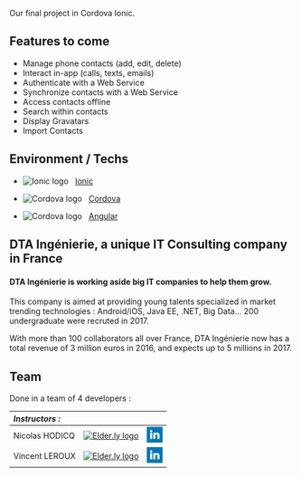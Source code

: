 
Our final project in Cordova Ionic.


## Features to come
- Manage phone contacts (add, edit, delete)
- Interact in-app (calls, texts, emails)
- Authenticate with a Web Service
- Synchronize contacts with a Web Service
- Access contacts offline
- Search within contacts
- Display Gravatars
- Import Contacts

## Environment / Techs
- <img src="https://cdn.svgporn.com/logos/ionic.svg" alt="Ionic logo" width="30" > &nbsp;
[Ionic](https://ionicframework.com/)

- <img src="https://cdn.svgporn.com/logos/cordova.svg" alt="Cordova logo" width="30" > &nbsp;
[Cordova](https://cordova.apache.org/)

- <img src="https://cdn.svgporn.com/logos/angular-icon.svg" alt="Cordova logo" width="30" > &nbsp;
[Angular](https://angular.io/)

## DTA Ingénierie, a unique IT Consulting company in France

#### DTA Ingénierie is working aside big IT companies to help them grow.

This company is aimed at providing young talents specialized in market trending technologies : Android/iOS, Java EE, .NET, Big Data... 200 undergraduate were recruted in 2017.

With more than 100 collaborators all over France, DTA Ingénierie now has a total revenue of 3 million euros in 2016, and expects up to 5 millions in 2017.

## Team
Done in a team of 4 developers :


| *Instructors :* | | |
| :-- | -- | --: |
| Nicolas HODICQ | <a href="https://github.com/nartawak"><img src="https://camo.githubusercontent.com/d0518022b7a02d405ad5112a0c8aa455cbfe952e/68747470733a2f2f6564656e742e6769746875622e696f2f537570657254696e7949636f6e732f696d616765732f7376672f6769746875622e737667" alt="Elder.ly logo" height="28" /></a> | <a href="https://www.linkedin.com/in/nicolas-hodicq-707bb14b/"><img src="https://raw.githubusercontent.com/edent/SuperTinyIcons/master/images/svg/linkedin.svg?sanitize=true" alt="Elder.ly logo" height="28" /></a> |
| Vincent LEROUX | <a href="https://github.com/DrRoux"><img src="https://camo.githubusercontent.com/d0518022b7a02d405ad5112a0c8aa455cbfe952e/68747470733a2f2f6564656e742e6769746875622e696f2f537570657254696e7949636f6e732f696d616765732f7376672f6769746875622e737667" alt="Elder.ly logo" height="28" /></a> | <a href="https://www.linkedin.com/in/lerouxvincentlink/"><img src="https://raw.githubusercontent.com/edent/SuperTinyIcons/master/images/svg/linkedin.svg?sanitize=true" alt="Elder.ly logo" height="28" /></a> |
